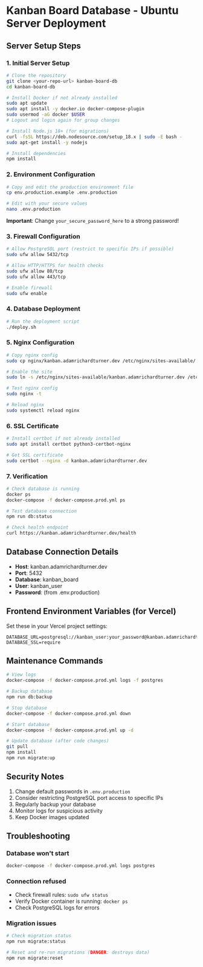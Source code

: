 # Kanban Board Database - Ubuntu Server Deployment

## Server Setup Steps

### 1. Initial Server Setup

```bash
# Clone the repository
git clone <your-repo-url> kanban-board-db
cd kanban-board-db

# Install Docker if not already installed
sudo apt update
sudo apt install -y docker.io docker-compose-plugin
sudo usermod -aG docker $USER
# Logout and login again for group changes

# Install Node.js 18+ (for migrations)
curl -fsSL https://deb.nodesource.com/setup_18.x | sudo -E bash -
sudo apt-get install -y nodejs

# Install dependencies
npm install
```

### 2. Environment Configuration

```bash
# Copy and edit the production environment file
cp env.production.example .env.production

# Edit with your secure values
nano .env.production
```

**Important**: Change `your_secure_password_here` to a strong password!

### 3. Firewall Configuration

```bash
# Allow PostgreSQL port (restrict to specific IPs if possible)
sudo ufw allow 5432/tcp

# Allow HTTP/HTTPS for health checks
sudo ufw allow 80/tcp
sudo ufw allow 443/tcp

# Enable firewall
sudo ufw enable
```

### 4. Database Deployment

```bash
# Run the deployment script
./deploy.sh
```

### 5. Nginx Configuration

```bash
# Copy nginx config
sudo cp nginx/kanban.adamrichardturner.dev /etc/nginx/sites-available/

# Enable the site
sudo ln -s /etc/nginx/sites-available/kanban.adamrichardturner.dev /etc/nginx/sites-enabled/

# Test nginx config
sudo nginx -t

# Reload nginx
sudo systemctl reload nginx
```

### 6. SSL Certificate

```bash
# Install certbot if not already installed
sudo apt install certbot python3-certbot-nginx

# Get SSL certificate
sudo certbot --nginx -d kanban.adamrichardturner.dev
```

### 7. Verification

```bash
# Check database is running
docker ps
docker-compose -f docker-compose.prod.yml ps

# Test database connection
npm run db:status

# Check health endpoint
curl https://kanban.adamrichardturner.dev/health
```

## Database Connection Details

- **Host**: kanban.adamrichardturner.dev
- **Port**: 5432
- **Database**: kanban_board
- **User**: kanban_user
- **Password**: (from .env.production)

## Frontend Environment Variables (for Vercel)

Set these in your Vercel project settings:

```
DATABASE_URL=postgresql://kanban_user:your_password@kanban.adamrichardturner.dev:5432/kanban_board
DATABASE_SSL=require
```

## Maintenance Commands

```bash
# View logs
docker-compose -f docker-compose.prod.yml logs -f postgres

# Backup database
npm run db:backup

# Stop database
docker-compose -f docker-compose.prod.yml down

# Start database
docker-compose -f docker-compose.prod.yml up -d

# Update database (after code changes)
git pull
npm install
npm run migrate:up
```

## Security Notes

1. Change default passwords in `.env.production`
2. Consider restricting PostgreSQL port access to specific IPs
3. Regularly backup your database
4. Monitor logs for suspicious activity
5. Keep Docker images updated

## Troubleshooting

### Database won't start

```bash
docker-compose -f docker-compose.prod.yml logs postgres
```

### Connection refused

- Check firewall rules: `sudo ufw status`
- Verify Docker container is running: `docker ps`
- Check PostgreSQL logs for errors

### Migration issues

```bash
# Check migration status
npm run migrate:status

# Reset and re-run migrations (DANGER: destroys data)
npm run migrate:reset
```
